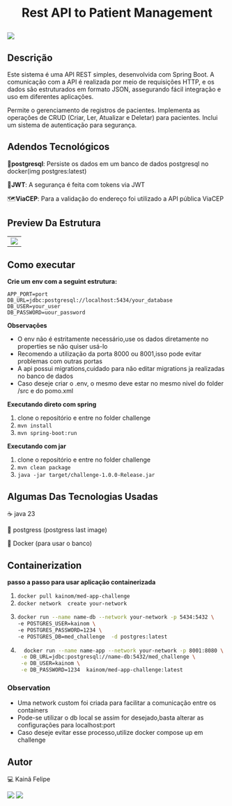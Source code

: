 <h1 align="center"> 
  <p>Rest API to Patient Management</p> 
</h1> 

<p> 
  <img src="https://img.shields.io/badge/Challenge%20Completed-8A2BE2">  
</p> 


## Descrição 

Este sistema é uma API REST simples, desenvolvida com Spring Boot. A comunicação com a API é realizada por meio de requisições HTTP, e os dados são estruturados em formato JSON, assegurando fácil integração e uso em diferentes aplicações.

Permite o gerenciamento de registros de pacientes.
Implementa as operações de CRUD (Criar, Ler, Atualizar e Deletar) para pacientes.
Inclui um sistema de autenticação para segurança.

## Adendos Tecnológicos 

🐘**postgresql**: Persiste os dados em um banco de dados postgresql no docker(img postgres:latest) 

🔐**JWT**: A segurança é feita com tokens via JWT

🗺️**ViaCEP**: Para a validação do endereço foi utilizado a API pública ViaCEP


## Preview Da Estrutura
|        |
|------|
| <img src="https://github.com/user-attachments/assets/6814fdc9-f33a-44d5-9b7a-7903972428a0"/>



## Como executar 

**Crie um env com a seguint estrutura:** 
``` env
APP_PORT=port
DB_URL=jdbc:postgresql://localhost:5434/your_database
DB_USER=your_user
DB_PASSWORD=uour_password
```
**Observações**
- O env não é estritamente necessário,use os dados diretamente no properties se não quiser usá-lo
- Recomendo a utilização da porta 8000 ou 8001,isso pode evitar problemas com outras portas
- A api possui migrations,cuidado para não editar migrations ja realizadas no banco de dados
- Caso deseje criar o .env, o mesmo deve estar no mesmo nivel do folder /src e do pomo.xml

**Executando direto com spring**

1. clone o repositório e entre no folder challenge
2. `mvn install`
3. `mvn spring-boot:run`

**Executando com jar**
1. clone o repositório e entre no folder challenge
2. `mvn clean package`
3. `java -jar target/challenge-1.0.0-Release.jar` 

## Algumas Das Tecnologias Usadas 

☕ java 23 

🐘 postgress (postgress last image) 
 
🐳 Docker (para usar o banco)  

## Containerization 
**passo a passo para usar aplicação containerizada**
1. `docker pull kainom/med-app-challenge`
2. `docker network  create your-network`
3. ``` bash
   docker run --name name-db --network your-network -p 5434:5432 \
   -e POSTGRES_USER=kainom \
   -e POSTGRES_PASSWORD=1234 \
   -e POSTGRES_DB=med_challenge  -d postgres:latest              
   ```
4. ```bash
     docker run --name name-app --network your-network -p 8001:8080 \
    -e DB_URL=jdbc:postgresql://name-db:5432/med_challenge \
    -e DB_USER=kainom \
    -e DB_PASSWORD=1234  kainom/med-app-challenge:latest
   ```
### Observation
- Uma network custom foi criada para facilitar a comunicação entre os containers
- Pode-se utilizar o db local se assim for desejado,basta alterar as configurações para localhost:port
- Caso deseje evitar esse processo,utilize docker compose up em challenge


## Autor

💻 Kainã Felipe
<div> 
</a>
<a href = "mailto:contato.eleuteriokaina@gmail.com"> <img src="https://img.shields.io/badge/-Gmail-%23333?style=for-the-badge&logo=gmail&logoColor=white" target="_blank"></a>
<a href="https://www.linkedin.com/in/kain%C3%A3-eleut%C3%A9rio-9528a3208/" target="_blank"><img src="https://img.shields.io/badge/-LinkedIn-%230077B5?style=for-the-badge&logo=linkedin&logoColor=white"  target="_blank"></a> 
</div>&nbsp;&nbsp;
 
